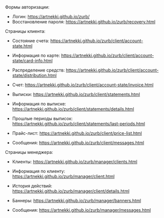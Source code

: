 Формы авторизации:

* Логин: https://artnekki.github.io/zurb/
* Восстановление пароля: https://artnekki.github.io/zurb/recovery.html

Страницы клиента:

* Состояние счета: https://artnekki.github.io/zurb/client/account-state.html
* Информация по карте: https://artnekki.github.io/zurb/client/account-state/card-info.html
* Распределение средств: https://artnekki.github.io/zurb/client/account-state/distribution.html
* Счет: https://artnekki.github.io/zurb/client/account-state/invoice.html

* Выписки: https://artnekki.github.io/zurb/client/statements.html
* Информация по выписке: https://artnekki.github.io/zurb/client/statements/details.html
* Прошлые периоды выписок: https://artnekki.github.io/zurb/client/statements/last-periods.html

* Прайс-лист: https://artnekki.github.io/zurb/client/price-list.html
* Сообщения: https://artnekki.github.io/zurb/client/messages.html

Страницы менеджера:

* Клиенты: https://artnekki.github.io/zurb/manager/clients.html
* Информация по клиенту: https://artnekki.github.io/zurb/manager/client.html
* История действий: https://artnekki.github.io/zurb/manager/client/details.html

* Баннеры: https://artnekki.github.io/zurb/manager/banners.html
* Сообщения: https://artnekki.github.io/zurb/manager/messages.html
